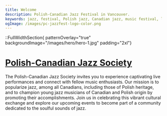 ```yaml
---
title: Welcome
description: Polish-Canadian Jazz Festival in Vancouver.
keywords: jazz, festival, Polish jazz, Canadian jazz, music festival, live music, Vancouver jazz, Polish culture
ogImage: /images/pc-jazzfest-logo-color.png
---
```


::FullWidthSection{ patternOverlay="true" backgroundImage="/images/hero/hero-1.jpg" padding="2xl"}

# [<span class="text-5xl text-primary-50">Polish-Canadian Jazz Society</span>](events)

The Polish-Canadian Jazz Society invites you to experience captivating live performances and connect with fellow music enthusiasts. Our mission is to popularize jazz, among all Canadians, including those of Polish heritage, and to champion young jazz musicians of Canadian and Polish origin by promoting their accomplishments. Join us in celebrating this vibrant cultural exchange and explore our upcoming events to become part of a community dedicated to the soulful sounds of jazz.
<br></br>

<!-- ::ProseButtonGroup
::ProseButton{to="/events" variant="secondary" size="xl"}
Explore Events
:: -->

<!-- Membership -->

<!--  -->
